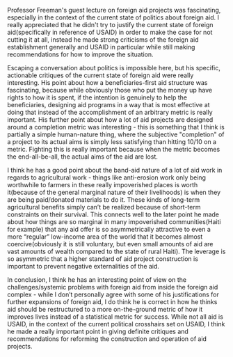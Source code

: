 Professor Freeman's guest lecture on foreign aid projects was fascinating, especially in the context of the current state of politics about foreign aid. I really appreciated that he didn't try to justify the current state of foreign aid(specifically in reference of USAID) in order to make the case for not cutting it at all, instead he made strong criticisms of the foreign aid establishment generally and USAID in particular while still making recommendations for how to improve the situation.

Escaping a conversation about politics is impossible here, but his specific, actionable critiques of the current state of foreign aid were really interesting. His point about how a beneficiaries-first aid structure was fascinating, because while obviously those who put the money up have rights to how it is spent, if the intention is genuinely to help the beneficiaries, designing aid programs in a way that is most effective at doing that instead of the accomplishment of an arbitrary metric is really important. His further point about how a lot of aid projects are designed around a completion metric was interesting - this is something that I think is partially a simple human-nature thing, where the subjective "completion" of a project to its actual aims is simply less satisfying than hitting 10/10 on a metric. Fighting this is really important because when the metric becomes the end-all-be-all, the actual aims of the aid are lost.

I think he has a good point about the band-aid nature of a lot of aid work in regards to agricultural work - things like anti-erosion work only being worthwhile to farmers in these really impoverished places is worth it(because of the general marginal nature of their livelihoods) is when they are being paid/donated materials to do it. These kinds of long-term agricultural benefits simply can’t be realized because of short-term constraints on their survival. This connects well to the later point he made about how things are so marginal in many impoverished communities(Haiti for example) that any aid offer is so asymmetrically attractive to even a more “regular” low-income area of the world that it becomes almost coercive(obviously it is still voluntary, but even small amounts of aid are vast amounts of wealth compared to the state of rural Haiti). The leverage is so asymmetric that a higher standard of aid project construction is important to prevent negative externalities of the aid.

In conclusion, I think he has an interesting point of view on the challenges/systemic problems with foreign aid from inside the foreign aid complex - while I don’t personally agree with some of his justifications for further expansions of foreign aid, I do think he is correct in how he thinks aid should be restructured to a more on-the-ground metric of how it improves lives instead of a statistical metric for success. While not all aid is USAID, in the context of the current political crosshairs set on USAID, I think he made a really important point in giving definite critiques and recommendations for reforming the construction and operation of aid projects.
